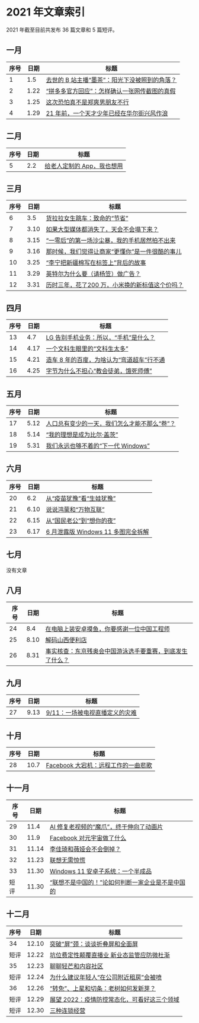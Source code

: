 # 2021 年文章索引

2021 年截至目前共发布 36 篇文章和 5 篇短评。

## 一月

| 序号 | 日期 | 标题                                                        |
| ---- | ---- | ----------------------------------------------------------- |
| 1    | 1.5  | [去世的 B 站主播“墨茶”：阳光下没被照到的角落？](/2021/0122) |
| 2    | 1.22 | [“拼多多官方回应”：怎样确认一张网传截图的真假](/2021/0105)  |
| 3    | 1.25 | [这次恐怕真不是郑爽男朋友不行](/2021/0125)                  |
| 4    | 1.29 | [21 年前，一个天才少年已经在华尔街兴风作浪](/2021/0129)     |

## 二月

| 序号 | 日期 | 标题                                     |
| ---- | ---- | ---------------------------------------- |
| 5    | 2.2  | [给老人定制的 App，我也想用](/2021/0202) |

## 三月

| 序号 | 日期 | 标题                                                         |
| ---- | ---- | ------------------------------------------------------------ |
| 6    | 3.5  | [货拉拉女生跳车：致命的“节省”](/2021/0305)                   |
| 7    | 3.10 | [如果大型媒体都消失了，天会不会塌下来？](/2021/0310)         |
| 8    | 3.15 | [“一零后”的第一场沙尘暴，我的手机居然拍不出来](/2021/0315)   |
| 9    | 3.16 | [那时候，我们觉得让商家“更懂你”是一件很酷的事儿](/2021/0316) |
| 10   | 3.25 | [“李宁把新疆棉写在标签上”背后的故事](/2021/0325)             |
| 11   | 3.29 | [英特尔为什么要（请杨笠）做广告？](/2021/0329)               |
| 12   | 3.31 | [历时三年，花了200 万，小米换的新标值这个价吗？](/2021/0331) |

## 四月

| 序号 | 日期 | 标题                                                    |
| ---- | ---- | ------------------------------------------------------- |
| 13   | 4.7  | [LG 告别手机业务：所以，“手机”是什么？](/2021/0407)     |
| 14   | 4.17 | [一个文科生眼里的“文科生太多”](/2021/0417)              |
| 15   | 4.21 | [造车 8 年的百度，为啥认为“弯道超车”行不通](/2021/0421) |
| 16   | 4.25 | [字节为什么不担心“教会徒弟，饿死师傅”](/2021/0425)      |

## 五月

| 序号 | 日期 | 标题                                                       |
| ---- | ---- | ---------------------------------------------------------- |
| 17   | 5.12 | [人口总有变少的一天，我们怎么才能不那么“卷”？](/2021/0512) |
| 18   | 5.14 | [“我的理想是成为比尔·盖茨”](/2021/0514)                    |
| 19   | 5.31 | [我们永远也够不着的“下一代 Windows”](/2021/0531)           |

## 六月

| 序号 | 日期 | 标题                                             |
| ---- | ---- | ------------------------------------------------ |
| 20   | 6.2  | [从“疫苗犹豫”看“生娃犹豫”](/2021/0602)           |
| 21   | 6.10 | [说说鸿蒙和“万物互联”](/2021/0610)               |
| 22   | 6.15 | [从“国民老公”到“想你的夜”](/2021/0615)           |
| 23   | 6.17 | [6 月泄露版 Windows 11 多图完全拆解](/2021/0617) |

## 七月

没有文章

## 八月

| 序号 | 日期 | 标题                                                         |
| ---- | ---- | ------------------------------------------------------------ |
| 24   | 8.4  | [在电脑上装安卓摸鱼，你要感谢一位中国工程师](/2021/0804)     |
| 25   | 8.10 | [解码山西便利店](/2021/0810)                                 |
| 26   | 8.31 | [事实核查：东京残奥会中国游泳选手要重赛，到底发生了什么？](/2021/0831) |

## 九月

| 序号 | 日期 | 标题                                         |
| ---- | ---- | -------------------------------------------- |
| 27   | 9.13 | [9/11：一场被电视直播定义的灾难](/2021/0913) |

## 十月

| 序号 | 日期 | 标题                                              |
| ---- | ---- | ------------------------------------------------- |
| 28   | 10.7 | [Facebook 大宕机：远程工作的一曲悲歌](/2021/1007) |

## 十一月

| 序号 | 日期  | 标题                                                         |
| ---- | ----- | ------------------------------------------------------------ |
| 29   | 11.4  | [AI 修复老视频的“魔爪”，终于伸向了动画片](/2021/1104)        |
| 30   | 11.9  | [Facebook 对元宇宙做了什么](/2021/1109)                      |
| 31   | 11.14 | [李佳琦和薇娅会不会倒掉？](/2021/1114)                       |
| 32   | 11.23 | [联想无需惊慌](/2021/1123)                                   |
| 33   | 11.30 | [Windows 11 安卓子系统：一个半成品](/2021/1130)              |
| 短评 | 11.30 | [“联想不是中国的！”论如何判断一家企业是不是中国的](/2021/1130B) |

## 十二月

| 序号 | 日期  | 标题                                                      |
| ---- | ----- | --------------------------------------------------------- |
| 34   | 12.10 | [突破“屏”颈：谈谈折叠屏和全面屏](/2021/1210)              |
| 短评 | 12.22 | [坑位费定性颠覆直播业 新业态监管应防微杜渐](/2021/1222d)  |
| 35   | 12.23 | [聊聊轻芒和内容社区](/2021/1223)                          |
| 短评 | 12.24 | [为什么建议年轻人“在公司附近租房”会被喷](/2021/1224)      |
| 36   | 12.26 | [“转免”、上星和切条：老树如何发新芽？](/2021/1226)        |
| 短评 | 12.29 | [展望 2022：疫情防控常态化，可看好这三个领域](/2021/1229) |
| 短评 | 12.30 | [三种连锁经营](/2021/1230)                                |

